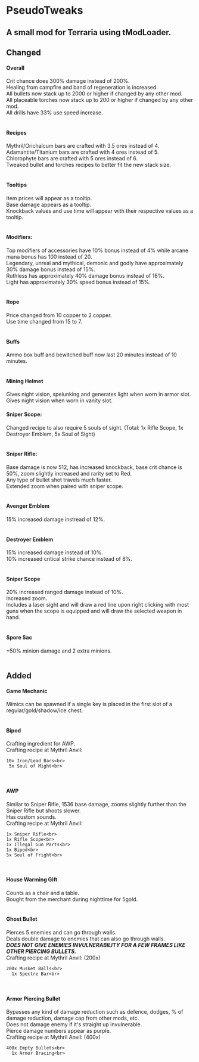 # PseudoTweaks<br>
## A small mod for Terraria using tModLoader.<br>

## Changed<br>

#### Overall<br>
Crit chance does 300% damage instead of 200%.<br>
Healing from campfire and band of regeneration is increased.<br>
All bullets now stack up to 2000 or higher if changed by any other mod.<br>
All placeable torches now stack up to 200 or higher if changed by any other mod.<br>
All drills have 33% use speed increase.<br>
<br>

#### Recipes<br>
Mythril/Orichalcum bars are crafted with 3.5 ores instead of 4.<br>
Adamantite/Titanium bars are crafted with 4 ores instead of 5.<br>
Chlorophyte bars are crafted with 5 ores instead of 6.<br>
Tweaked bullet and torches recipes to better fit the new stack size.<br>
<br>

#### Tooltips<br>
Item prices will appear as a tooltip.<br>
Base damage appears as a tooltip.<br>
Knockback values and use time will appear with their respective values as a tooltip.<br>
<br>

#### Modifiers:<br>
Top modifiers of accessories have 10% bonus instead of 4% while arcane mana bonus has 100 instead of 20.<br>
Legendary, unreal and mythical, demonic and godly have approximately 30% damage bonus instead of 15%.<br>
Ruthless has approximately 40% damage bonus instead of 18%.<br>
Light has approximately 30% speed bonus instead of 15%.<br>
<br>

#### Rope<br>
Price changed from 10 copper to 2 copper.<br>
Use time changed from 15 to 7.<br>
<br>

#### Buffs<br>
Ammo box buff and bewitched buff now last 20 minutes instead of 10 minutes.<br>
<br>

#### Mining Helmet<br>
Gives night vision, spelunking and generates light when worn in armor slot.<br>
Gives night vision when worn in vanity slot.<br>

#### Sniper Scope:<br>
Changed recipe to also require 5 souls of sight. (Total: 1x Rifle Scope, 1x Destroyer Emblem, 5x Soul of Sight)<br>
<br>

#### Sniper Rifle:
Base damage is now 512, has increased knockback, base crit chance is 50%, zoom slightly increased and rarity set to Red.<br>
Any type of bullet shot travels much faster.<br>
Extended zoom when paired with sniper scope.<br>
<br>

#### Avenger Emblem<br>
15% increased damage instread of 12%.<br>
<br>

#### Destroyer Emblem<br>
15% increased damage instead of 10%.<br>
10% increased critical strike chance instead of 8%.<br>
<br>

#### Sniper Scope<br>
20% increased ranged damage instead of 10%.<br>
Increased zoom.<br>
Includes a laser sight and will draw a red line upon right clicking with most guns when the scope is equipped and will draw the selected weapon in hand.<br>
<br>

#### Spore Sac<br>
+50% minion damage and 2 extra minions.<br>
<br>

## Added<br>

#### Game Mechanic<br>
Mimics can be spawned if a single key is placed in the first slot of a regular/gold/shadow/ice chest.<br>
<br>

#### Bipod<br>
Crafting ingredient for AWP.<br>
Crafting recipe at Mythril Anvil:<br>
```
10x Iron/Lead Bars<br>
 5x Soul of Might<br>
```
<br>

#### AWP<br>
Similar to Sniper Rifle, 1536 base damage, zooms slightly further than the Sniper Rifle but shoots slower.<br>
Has custom sounds.<br>
Crafting recipe at Mythril Anvil:<br>
```
1x Sniper Rifle<br>
1x Rifle Scope<br>
1x Illegal Gun Parts<br>
1x Bipod<br>
5x Soul of Fright<br>
```
<br>

#### House Warming Gift<br>
Counts as a chair and a table.<br>
Bought from the merchant during nighttime for 5gold.<br>
<br>

#### Ghost Bullet<br>
Pierces 5 enemies and can go through walls.<br>
Deals double damage to enemies that can also go through walls.<br>
**_DOES NOT GIVE ENEMIES INVULNERABILITY FOR A FEW FRAMES LIKE OTHER PIERCING BULLETS._**<br>
Crafting recipe at Mythril Anvil: (200x)<br>
```
200x Musket Balls<br>
  1x Spectre Bar<br>
```
<br>

#### Armor Piercing Bullet
Bypasses any kind of damage reduction such as defence, dodges, % of damage reduction, damage cap from other mods, etc.<br>
Does not damage enemy if it's straight up invulnerable.<br>
Pierce damage numbers appear as purple.<br>
Crafting recipe at Mythril Anvil: (400x)<br>
```
400x Empty Bullets<br>
  1x Armor Bracing<br>
```
